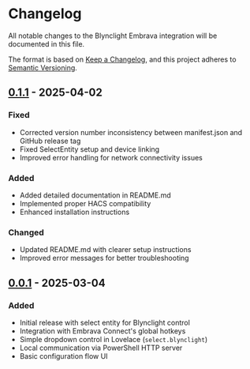 # Changelog

All notable changes to the Blynclight Embrava integration will be documented in this file.

The format is based on [Keep a Changelog](https://keepachangelog.com/en/1.0.0/),
and this project adheres to [Semantic Versioning](https://semver.org/spec/v2.0.0.html).

## [0.1.1] - 2025-04-02

### Fixed
- Corrected version number inconsistency between manifest.json and GitHub release tag
- Fixed SelectEntity setup and device linking
- Improved error handling for network connectivity issues

### Added
- Added detailed documentation in README.md
- Implemented proper HACS compatibility
- Enhanced installation instructions

### Changed
- Updated README.md with clearer setup instructions
- Improved error messages for better troubleshooting

## [0.0.1] - 2025-03-04

### Added
- Initial release with select entity for Blynclight control
- Integration with Embrava Connect's global hotkeys
- Simple dropdown control in Lovelace (`select.blynclight`)
- Local communication via PowerShell HTTP server
- Basic configuration flow UI

[0.1.1]: https://github.com/oywino/blynclight-ha-embrava/compare/v0.0.1...v0.1.1
[0.0.1]: https://github.com/oywino/blynclight-ha-embrava/releases/tag/v0.0.1
